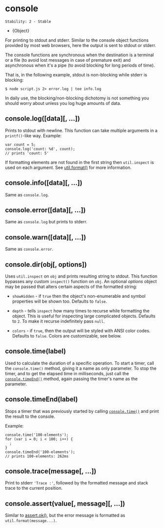 # console

    Stability: 2 - Stable

* {Object}

<!--type=global-->

For printing to stdout and stderr.  Similar to the console object functions
provided by most web browsers, here the output is sent to stdout or stderr.

The console functions are synchronous when the destination is a terminal or
a file (to avoid lost messages in case of premature exit) and asynchronous
when it's a pipe (to avoid blocking for long periods of time).

That is, in the following example, stdout is non-blocking while stderr
is blocking:

    $ node script.js 2> error.log | tee info.log

In daily use, the blocking/non-blocking dichotomy is not something you
should worry about unless you log huge amounts of data.


## console.log([data][, ...])

Prints to stdout with newline. This function can take multiple arguments in a
`printf()`-like way. Example:

    var count = 5;
    console.log('count: %d', count);
    // prints 'count: 5'

If formatting elements are not found in the first string then `util.inspect`
is used on each argument.  See [util.format()][] for more information.

## console.info([data][, ...])

Same as `console.log`.

## console.error([data][, ...])

Same as `console.log` but prints to stderr.

## console.warn([data][, ...])

Same as `console.error`.

## console.dir(obj[, options])

Uses `util.inspect` on `obj` and prints resulting string to stdout. This function
bypasses any custom `inspect()` function on `obj`. An optional *options* object
may be passed that alters certain aspects of the formatted string:

- `showHidden` - if `true` then the object's non-enumerable and symbol
properties will be shown too. Defaults to `false`.

- `depth` - tells `inspect` how many times to recurse while formatting the
object. This is useful for inspecting large complicated objects. Defaults to
`2`. To make it recurse indefinitely pass `null`.

- `colors` - if `true`, then the output will be styled with ANSI color codes.
Defaults to `false`. Colors are customizable, see below.

## console.time(label)

Used to calculate the duration of a specific operation. To start a timer, call
the `console.time()` method, giving it a name as only parameter. To stop the
timer, and to get the elapsed time in milliseconds, just call the
[`console.timeEnd()`](#console_console_timeend_label) method, again passing the
timer's name as the parameter.

## console.timeEnd(label)

Stops a timer that was previously started by calling
[`console.time()`](#console_console_time_label) and print the result to the
console.

Example:

    console.time('100-elements');
    for (var i = 0; i < 100; i++) {
      ;
    }
    console.timeEnd('100-elements');
    // prints 100-elements: 262ms

## console.trace(message[, ...])

Print to stderr `'Trace :'`, followed by the formatted message and stack trace
to the current position.

## console.assert(value[, message][, ...])

Similar to [assert.ok()][], but the error message is formatted as
`util.format(message...)`.

[assert.ok()]: assert.html#assert_assert_value_message_assert_ok_value_message
[util.format()]: util.html#util_util_format_format
